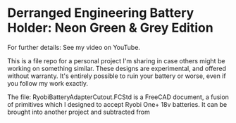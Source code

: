 # Derranged Engineering Battery Holder: Neon Green & Grey Edition

For further details: See my video on YouTube.

This is a file repo for a personal project I'm sharing in case others might be working on something similar.  These designs are experimental, and offered without warranty.  It's entirely possible to ruin your battery or worse, even if you follow my work exactly.

The file: RyobiBatteryAdapterCutout.FCStd is a FreeCAD document, a fusion of primitives which I designed to accept Ryobi One+ 18v batteries.  It can be brought into another project and subtracted from

